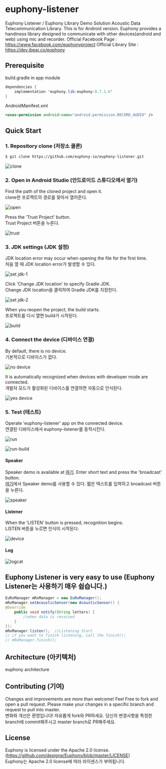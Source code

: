# euphony-listener
Euphony Listener / Euphony Library Demo Solution
Acoustic Data Telecommunication Library. This is for Android version.
Euphony provides a handiness library designed to communicate with other devices(android and web) using mic and recorder.
Official Facebook Page : https://www.facebook.com/euphonyproject
Official Library Site : https://dev.jbear.co/euphony
## Prerequisite
build.gradle in app module
```java
dependencies {
    implementation 'euphony.lib:euphony:0.7.1.6'
}
```
AndroidManifest.xml
```xml
<uses-permission android:name="android.permission.RECORD_AUDIO" />
```
## Quick Start


### 1. Repository clone (저장소 클론)

```bash
$ git clone https://github.com/euphony-io/euphony-listener.git
```

![clone](https://user-images.githubusercontent.com/47289893/128968369-e30bfc36-3c57-418d-b3b2-b8976436493b.png)


### 2. Open in Android Studio (안드로이드 스튜디오에서 열기)

Find the path of the cloned project and open it.  
clone한 프로젝트의 경로를 찾아서 열어준다.

![open](https://user-images.githubusercontent.com/47289893/128968509-21778091-1c48-432d-8c68-856d89c59a07.png)

Press the 'Trust Project' button.  
Trust Project 버튼을 누른다.

![trust](https://user-images.githubusercontent.com/47289893/128968544-78756386-1740-43e7-9f27-78f9322307f8.png)


### 3. JDK settings (JDK 설정)

JDK location error may occur when opening the file for the first time.  
처음 열 때 JDK location error가 발생할 수 있다.

![set jdk-1](https://user-images.githubusercontent.com/47289893/128968605-e73af820-0ae7-4e8c-997a-1c1cdbef7129.png)

Click 'Change JDK location' to specify Gradle JDK.  
Change JDK location을 클릭하여 Gradle JDK를 지정한다.

![set jdk-2](https://user-images.githubusercontent.com/47289893/128968614-0988ac95-1672-411d-8e9e-336503be69cd.png)

When you reopen the project, the build starts.  
프로젝트를 다시 열면 build가 시작된다.

![build](https://user-images.githubusercontent.com/47289893/128968741-00b1cd80-a9f7-4481-bd1a-ff388141080f.png)



### 4. Connect the device (디바이스 연결)

By default, there is no device.  
기본적으로 디바이스가 없다.

![no device](https://user-images.githubusercontent.com/47289893/128968845-d0868890-cb57-4721-a956-857b871e7393.png)

It is automatically recognized when devices with developer mode are connected.  
개발자 모드가 활성화된 디바이스를 연결하면 자동으로 인식된다.

![yes device](https://user-images.githubusercontent.com/47289893/128968864-35b7ae72-6fb8-4bb2-8706-1ec2257faf73.png)



### 5. Test (테스트)

Operate 'euphony-listener' app on the connected device.  
연결된 디바이스에서 euphony-listener를 동작시킨다.

![run](https://user-images.githubusercontent.com/47289893/128968893-cca8c520-4dcc-41e7-9e04-9d4849143176.png)

![run-build](https://user-images.githubusercontent.com/47289893/128969518-043e50ae-aa45-4d0a-b145-9e7d1176353c.png)

#### Speaker

Speaker demo is available at [여기](https://dev.jbear.co/euphony/). Enter short text and press the 'broadcast' button.  
[여기](https://dev.jbear.co/euphony/)에서 Speaker demo를 사용할 수 있다. 짧은 텍스트를 입력하고 broadcast 버튼을 누른다.

![speaker](https://user-images.githubusercontent.com/47289893/128968935-b4cd781a-5de0-42cf-a01a-ec87a47f77b6.png)


#### Listener

When the 'LISTEN' button is pressed, recognition begins.  
LISTEN 버튼을 누르면 인식이 시작된다.

![device](https://user-images.githubusercontent.com/47289893/128969127-1b7847ec-43c7-42cb-8b6b-a6602f51db7f.png)

#### Log

![logcat](https://user-images.githubusercontent.com/47289893/128969052-3b70b562-f4ce-4ba6-98e5-d9be4096ab76.png)


## Euphony Listener is very easy to use (Euphony Listener는 사용하기 매우 쉽습니다.)
```java
EuRxManager mRxManager = new EuRxManager();
mRxManager.setAcousticSensor(new AcousticSensor() {
@Override
    public void notify(String letters) {
        //when data is received
    }
});
mRxManager.listen();  //Listening Start
// if you want to finish listening, call the finish();
// mRxManager.finish();
```
## Architecture (아키텍처)
euphony architecture
## Contributing (기여)
Changes and improvements are more than welcome! Feel Free to fork and open a pull request. Please make your changes in a specific branch and request to pull into master.  
변화와 개선은 환영입니다! 자유롭게 fork와 PR하세요. 당신의 변경사항을 특정한 branch에 commit해주시고 master branch로 PR해주세요.
## License
Euphony is licensed under the Apache 2.0 license. (https://github.com/designe/Euphony/blob/master/LICENSE)  
Euphony는 Apache 2.0 license에 따라 라이센스가 부여됩니다.
